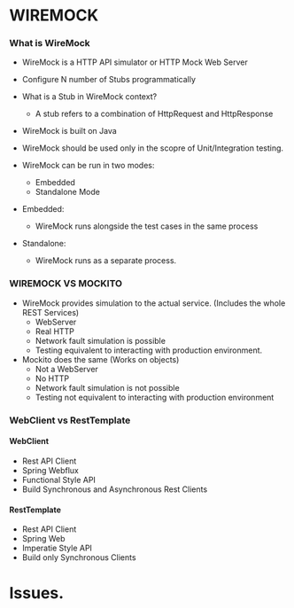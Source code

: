 # WIREMOCK
### What is WireMock
- WireMock is a HTTP API simulator or HTTP Mock Web Server
- Configure N number of Stubs programmatically
- What is a Stub in WireMock context?
  - A stub refers to a combination of HttpRequest and HttpResponse
- WireMock is built on Java
- WireMock should be used only in the scopre of Unit/Integration testing.
- WireMock can be run in two modes:
  - Embedded
  - Standalone Mode

- Embedded:
  - WireMock runs alongside the test cases in the same process
- Standalone:
  - WireMock runs as a separate process.



### WIREMOCK VS MOCKITO
- WireMock provides simulation to the actual service. (Includes the whole REST Services)
  - WebServer
  - Real HTTP
  - Network fault simulation is possible
  - Testing equivalent to interacting with production environment.
- Mockito does the same (Works on objects)
  - Not a WebServer
  - No HTTP
  - Network fault simulation is not possible
  - Testing not equivalent to interacting with production environment

### WebClient vs RestTemplate
#### WebClient
- Rest API Client
- Spring Webflux
- Functional Style API
- Build Synchronous and Asynchronous Rest Clients

#### RestTemplate
- Rest API Client
- Spring Web
- Imperatie Style API
- Build only Synchronous Clients

# Issues.












